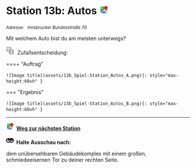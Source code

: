 # Station 13b: Autos  <a href="https://www.google.com/maps/dir/?api=1&travelmode=walking&destination=47.8020335,13.0185105"><img src="https://github.com/kipppunkte/kipppunkte/raw/gh-pages/assets/google-maps.svg" width="24" height="24"></a>

<small>Adresse:<em style="margin-left: 10px">Innsbrucker Bundesstraße 70</em></small>



Mit welchem Auto bist du am meisten unterwegs?
<div class="md-button dice-pic"><img class="no-click" src="https://github.com/kipppunkte/kipppunkte/raw/gh-pages/assets/rolling-dices.svg" style="height: 1.6em;margin-right :5px;background:white">  Zufallsentscheidung:<span class="dice-resp"/></div>

===+ "Auftrag" 

    ![Image title](assets/13b_Spiel-Station_Autos_A.png){: style="max-height:60vh" }

=== "Ergebnis"

    ![Image title](assets/13b_Spiel-Station_Autos_B.png){: style="max-height:60vh" }





____

<a href="https://www.google.com/maps/dir/?api=1&travelmode=walking&destination=47.8025001,13.0176721"><img src="https://github.com/kipppunkte/kipppunkte/raw/gh-pages/assets/google-maps.svg" style="height: 1.5em;margin-right: 0.5em"></a>**[Weg zur nächsten Station](https://www.google.com/maps/dir/?api=1&travelmode=walking&destination=47.8025001,13.0176721)**



<img class="no-click" src="https://github.com/kipppunkte/kipppunkte/raw/gh-pages/assets/eyes.svg" style="height: 1.5em;background: white;margin-right: 0.5em">**Halte Ausschau nach:**

dem unübersehbaren Gebäudekomplex mit einem großen, schmiedeeisernen Tor zu deiner rechten Seite.